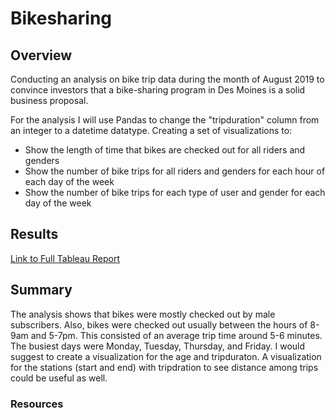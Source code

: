 # Bikesharing

## Overview

Conducting an analysis on bike trip data during the month of August 2019 to convince investors that a bike-sharing program in Des Moines is a solid business proposal. 

For the analysis I will use Pandas to change the "tripduration" column from an integer to a datetime datatype. 
Creating a set of visualizations to:

* Show the length of time that bikes are checked out for all riders and genders
* Show the number of bike trips for all riders and genders for each hour of each day of the week
* Show the number of bike trips for each type of user and gender for each day of the week


## Results

[Link to Full Tableau Report](https://public.tableau.com/app/profile/alexis.lorenz/viz/CitibikeStory_16639663078800/Citibike_Story?publish=yes)

## Summary
The analysis shows that bikes were mostly checked out by male subscribers. Also, bikes were checked out usually between the hours of 8-9am and 5-7pm. This consisted of an average trip time around 5-6 minutes. The busiest days were Monday, Tuesday, Thursday, and Friday. I would suggest to create a visualization for the age and tripduraton. A visualization for the stations (start and end) with tripdration to see distance among trips could be useful as well. 

### Resources
